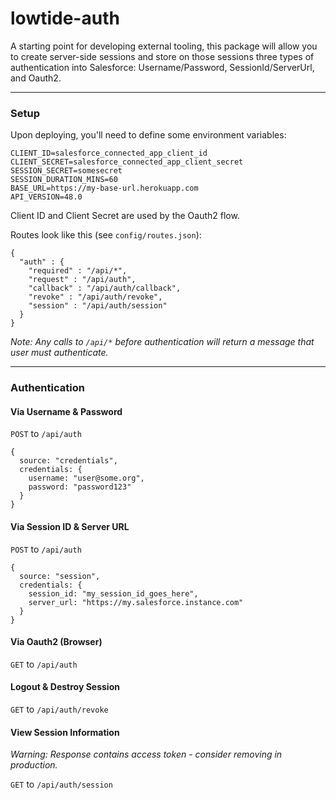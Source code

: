 # lowtide-auth

A starting point for developing external tooling, this package will allow you to create server-side sessions and store on those sessions three types of authentication into Salesforce: Username/Password, SessionId/ServerUrl, and Oauth2.

---

### Setup

Upon deploying, you'll need to define some environment variables:

```
CLIENT_ID=salesforce_connected_app_client_id
CLIENT_SECRET=salesforce_connected_app_client_secret
SESSION_SECRET=somesecret
SESSION_DURATION_MINS=60
BASE_URL=https://my-base-url.herokuapp.com
API_VERSION=48.0
```

Client ID and Client Secret are used by the Oauth2 flow.

Routes look like this (see `config/routes.json`):

```
{
  "auth" : {
    "required" : "/api/*",
    "request" : "/api/auth",
    "callback" : "/api/auth/callback",
    "revoke" : "/api/auth/revoke",
    "session" : "/api/auth/session"
  }
}
```

_Note: Any calls to `/api/*` before authentication will return a message that user must authenticate._

---

### Authentication

#### Via Username & Password

`POST` to `/api/auth`

```
{
  source: "credentials",
  credentials: {
    username: "user@some.org",
    password: "password123"
  }
}
```

#### Via Session ID & Server URL

`POST` to `/api/auth`

```
{
  source: "session",
  credentials: {
    session_id: "my_session_id_goes_here",
    server_url: "https://my.salesforce.instance.com"
  }
}
```

#### Via Oauth2 (Browser)

`GET` to `/api/auth`

#### Logout & Destroy Session

`GET` to `/api/auth/revoke`

#### View Session Information

_Warning: Response contains access token - consider removing in production._

`GET` to `/api/auth/session`
